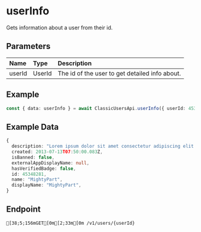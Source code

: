 
# userInfo
Gets information about a user from their id.


## Parameters
| Name   | Type   | Description                                    |
| :----- | :----- | :--------------------------------------------- |
| userId | UserId | The id of the user to get detailed info about. |



## Example
```ts copy showLineNumbers
const { data: userInfo } = await ClassicUsersApi.userInfo({ userId: 45348281 }); 
```


## Example Data
```ts copy showLineNumbers
{
  description: "Lorem ipsum dolor sit amet consectetur adipiscing elit.",
  created: 2013-07-13T07:50:00.083Z,
  isBanned: false,
  externalAppDisplayName: null,
  hasVerifiedBadge: false,
  id: 45348281,
  name: "MightyPart",
  displayName: "MightyPart",
} 
```


## Endpoint
```ansi
[38;5;156mGET[0m[2;33m[0m /v1/users/{userId}
```
  